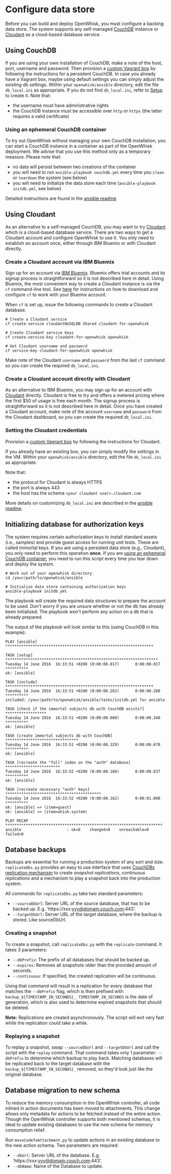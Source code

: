 # Configure data store

Before you can build and deploy OpenWhisk, you must configure a backing data store. The system supports any self-managed [CouchDB](#using-couchdb) instance or [Cloudant](#using-cloudant) as a cloud-based database service.

## Using CouchDB

If you are using your own installation of CouchDB, make a note of the host, port, username and password. Then provision a [custom Vagrant box](../vagrant/README.md) by following the instructions for a persistent CouchDB. In case you already have a Vagrant box, maybe using default settings you can simply adjust the existing db settings. Within your `openwhisk/ansible` directory, edit the file `db_local.ini` as appropriate. If you do not find `db_local.ini`, refer to [Setup](../../ansible/README.md#setup) to create it. Note that:

   * the username must have administrative rights
   * the CouchDB instance must be accessible over `http` or `https` (the latter requires a valid certificate)

### Using an ephemeral CouchDB container

To try out OpenWhisk without managing your own CouchDB installation, you can start a CouchDB instance in a container as part of the OpenWhisk deployment. We advise that you use this method only as a temporary measure. Please note that:

  * no data will persist between two creations of the container
  * you will need to run `ansible-playbook couchdb.yml` every time you `clean` or `teardown` the system (see below)
  * you will need to initialize the data store each time (`ansible-playbook initdb.yml`, see below)

Detailed instructions are found in the [ansible readme](../../ansible/README.md).

## Using Cloudant

As an alternative to a self-managed CouchDB, you may want to try [Cloudant](https://cloudant.com) which is a cloud-based database service. 
There are two ways to get a Cloudant account and configure OpenWhisk to use it. 
You only need to establish an account once, either through IBM Bluemix or with Cloudant directly. 

### Create a Cloudant account via IBM Bluemix
Sign up for an account via [IBM Bluemix](https://bluemix.net). Bluemix offers trial accounts and its signup process is straightforward so it is not described here in detail. Using Bluemix, the most convenient way to create a Cloudant instance is via the `cf` command-line tool. See [here](https://www.ng.bluemix.net/docs/starters/install_cli.html) for instructions on how to download and configure `cf` to work with your Bluemix account.

When `cf` is set up, issue the following commands to create a Cloudant database.

  ```
  # Create a Cloudant service
  cf create-service cloudantNoSQLDB Shared cloudant-for-openwhisk

  # Create Cloudant service keys
  cf create-service-key cloudant-for-openwhisk openwhisk

  # Get Cloudant username and password
  cf service-key cloudant-for-openwhisk openwhisk
  ```

Make note of the Cloudant `username` and `password` from the last `cf` command so you can create the required `db_local.ini`.

### Create a Cloudant account directly with Cloudant

As an alternative to IBM Bluemix, you may sign up for an account with [Cloudant](https://cloudant.com) directly. Cloudant is free to try and offers a metered pricing where the first $50 of usage is free each month. The signup process is straightforward so it is not described here in detail.
Once you have created a Cloudant account, make note of the account `username` and `password` from the Cloudant dashboard, so you can create the required `db_local.ini`.

### Setting the Cloudant credentials

Provision a [custom Vagrant box](../vagrant/README.md) by following the instructions for Cloudant.

If you already have an existing box, you can simply modify the settings in the VM. Within your `openwhisk/ansible` directory, edit the file `db_local.ini` as appropriate.

Note that:

   * the protocol for Cloudant is always HTTPS
   * the port is always 443
   * the host has the schema `<your cloudant user>.cloudant.com`

More details on customizing `db_local.ini` are described in the [ansible readme](../../ansible/README.md).

## Initializing database for authorization keys

The system requires certain authorization keys to install standard assets (i.e., samples) and provide guest access for running unit tests.
These are called immortal keys. If you are using a persisted data store (e.g., Cloudant), you only need to perform this operation **once**.
If you are [using an ephemeral CouchDB container](#using-an-ephemeral-couchdb-container), you need to run this script every time you tear down and deploy the system.

  ```
  # Work out of your openwhisk directory
  cd /your/path/to/openwhisk/ansible
  
  # Initialize data store containing authorization keys
  ansible-playbook initdb.yml
  ```

The playbook will create the required data structures to prepare the account to be used.
Don't worry if you are unsure whether or not the db has already been initialized. The playbook won't perform any action on a db that is already prepared.

The output of the playbook will look similar to this (using CouchDB in this example):

  ```
  PLAY [ansible] *****************************************************************

  TASK [setup] *******************************************************************
  Tuesday 14 June 2016  16:33:51 +0200 (0:00:00.017)       0:00:00.017 **********
  ok: [ansible]

  TASK [include] *****************************************************************
  Tuesday 14 June 2016  16:33:51 +0200 (0:00:00.262)       0:00:00.280 **********
  included: /your/path/to/openwhisk/ansible/tasks/initdb.yml for ansible

  TASK [check if the immortal subjects db with CouchDB exists?] ******************
  Tuesday 14 June 2016  16:33:51 +0200 (0:00:00.060)       0:00:00.340 **********
  ok: [ansible]

  TASK [create immortal subjects db with CouchDB] ********************************
  Tuesday 14 June 2016  16:33:51 +0200 (0:00:00.329)       0:00:00.670 **********
  ok: [ansible]

  TASK [recreate the "full" index on the "auth" database] ************************
  Tuesday 14 June 2016  16:33:52 +0200 (0:00:00.166)       0:00:00.837 **********
  ok: [ansible]

  TASK [recreate necessary "auth" keys] ******************************************
  Tuesday 14 June 2016  16:33:52 +0200 (0:00:00.162)       0:00:01.000 **********
  ok: [ansible] => (item=guest)
  ok: [ansible] => (item=whisk.system)

  PLAY RECAP *********************************************************************
  ansible                    : ok=6    changed=0    unreachable=0    failed=0
  ```

## Database backups

Backups are essential for running a production system of any sort and size. `replicateDbs.py` provides an easy to use interface that uses [CouchDBs replication mechanism](https://wiki.apache.org/couchdb/Replication) to create *snapshot replications*, *continuous replications* and a mechanism to play a snapshot back into the production system.

All commands for `replicateDbs.py` take two standard parameters:

* `--sourceDbUrl`: Server URL of the source database, that has to be backed up. E.g. 'https://xxx:yyy@domain.couch.com:443'.
* `--targetDbUrl`: Server URL of the target database, where the backup is stored. Like sourceDbUrl.

### Creating a snapshot

To create a snapshot, call `replicateDbs.py` with the `replicate` command. It takes 3 parameters:

* `--dbPrefix`: The prefix of all databases that should be backed up.
* `--expires`: Removes all snapshots older than the provided amount of seconds.
* `--continuous`: If specified, the created replication will be continuous.

Using that command will result in a replication for every database that matches the `--dbPrefix` flag, which is then prefixed with `backup_${TIMESTAMP_IN_SECONDS}_`. `TIMESTAMP_IN_SECONDS` is the date of generation, which is also used to determine expired snapshots that should be deleted.

**Note:** Replications are created asynchronously. The script will exit very fast while the replication could take a while.

### Replaying a snapshot

To replay a snapshot, swap `--sourceDbUrl` and `--targetDbUrl` and call the script with the `replay` command. That command takes only 1 parameter: `--dbPrefix` to determine which backup to play back. Matching databases will be replicated back to the target database with the `backup_${TIMESTAMP_IN_SECONDS}_` removed, so they'd look just like the original database.

## Database migration to new schema

To reduce the memory consumption in the OpenWhisk controller, all code inlined in action documents has been moved to attachments. This change allows only metadata for actions to be fetched instead of the entire action. Though the OpenWhisk controller supports both mentioned schemas, it is ideal to update existing databases to use the new schema for memory consumption relief.

Run `moveCodeToAttachment.py` to update actions in an existing database to the new action schema. Two parameters are required:

* `--dbUrl`: Server URL of the database. E.g. 'https://xxx:yyy@domain.couch.com:443'.
* `--dbName`: Name of the Database to update.
